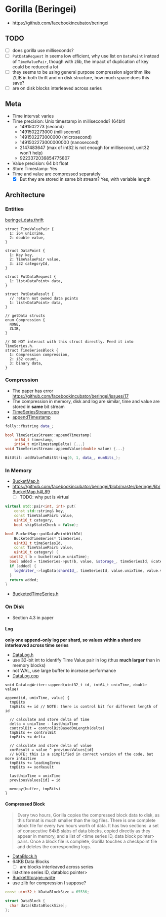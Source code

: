 # Gorilla (Beringei)

- https://github.com/facebookincubator/beringei

## TODO

- [ ] does gorilla use milliseconds?
- [ ] `PutDataRequest` in seems low efficient, why use list on `DataPoint` instead of `TimeValuePair`, though with zlib, the impact of duplication of key could be reduced a lot
- [ ] they seems to be using general purpose compression algorithm like ZLIB in both thrift and on disk structure, how much space does this save?
- [ ] are on disk blocks interleaved across series

## Meta

- Time interval: varies
- Time precision: Unix timestamp in milliseconds? (64bit)
  - 1491502273                    (second)
  - 1491502273000                 (millisecond)
  - 1491502273000000              (microsecond)
  - 1491502273000000000           (nanosecond)
  - 2147483647                    (max of int32 is not enough for millisecond, unit32 won't help)
  - 9223372036854775807           
- Value precision: 64 bit float
- Store Timestamp: Yes
- Time and value are compressed separately
  - [x] But they are stored in same bit stream? Yes, with variable length

## Architecture

### Entities

[beringei_data.thrift](https://github.com/facebookincubator/beringei/blob/master/beringei/if/beringei_data.thrift)

````
struct TimeValuePair {
  1: i64 unixTime,
  2: double value,
}

struct DataPoint {
  1: Key key,
  2: TimeValuePair value,
  3: i32 categoryId,
}

struct PutDataRequest {
  1: list<DataPoint> data,
}

struct PutDataResult {
  // return not owned data points
  1: list<DataPoint> data,
}
````

````
// getData structs
enum Compression {
  NONE,
  ZLIB,
}

// DO NOT interact with this struct directly. Feed it into TimeSeries.h.
struct TimeSeriesBlock {
  1: Compression compression,
  2: i32 count,
  3: binary data,
}
````

### Compression

- The paper has error https://github.com/facebookincubator/beringei/issues/17
- The compression in memory, disk and log are similar, time and value are stored in **same** bit stream
- [TimeSeriesStream.cpp](https://github.com/facebookincubator/beringei/blob/master/beringei/lib/TimeSeriesStream.cpp)
- [appendTimestamp](https://github.com/facebookincubator/beringei/blob/master/beringei/lib/TimeSeriesStream.cpp#L100)

````cpp
folly::fbstring data_;

bool TimeSeriesStream::appendTimestamp(
    int64_t timestamp,
    int64_t minTimestampDelta) {...}
void TimeSeriesStream::appendValue(double value) {...}

BitUtil::addValueToBitString(0, 1, data_, numBits_);
````

### In Memory

- [BucketMap.h](https://github.com/facebookincubator/beringei/blob/master/beringei/lib/BucketMap.h)
- https://github.com/facebookincubator/beringei/blob/master/beringei/lib/BucketMap.h#L89
  - [ ] TODO: why put is virtual

````cpp
virtual std::pair<int, int> put(
    const std::string& key,
    const TimeValuePair& value,
    uint16_t category,
    bool skipStateCheck = false);
````

````cpp
bool BucketMap::putDataPointWithId(
    BucketedTimeSeries* timeSeries,
    uint32_t timeSeriesId,
    const TimeValuePair& value,
    uint16_t category) {
  uint32_t b = bucket(value.unixTime);
  bool added = timeSeries->put(b, value, &storage_, timeSeriesId, &category);
  if (added) {
    logWriter_->logData(shardId_, timeSeriesId, value.unixTime, value.value);
  }
  return added;
}
````

- [BucketedTimeSeries.h](https://github.com/facebookincubator/beringei/blob/master/beringei/lib/BucketedTimeSeries.h)

### On Disk

- Section 4.3 in paper

#### Log

**only one append-only log per shard, so values within a shard are interleaved across time series**

- [DataLog.h](https://github.com/facebookincubator/beringei/blob/master/beringei/lib/DataLog.h)
- use 32-bit int to identify Time Value pair in log (thus **much larger** than in memory blocks)
- not WAL, use large buffer to increase performance
- [DataLog.cpp](https://github.com/facebookincubator/beringei/blob/master/beringei/lib/DataLog.cpp#L94)

````
void DataLogWriter::append(uint32_t id, int64_t unixTime, double value)

append(id, unixTime, value) {
  tmpBits
  tmpBits += id // NOTE: there is control bit for different length of id

  // calculate and store delta of time
  delta = unixTime - lastUnixTime
  controlBit = controlBitBasedOnLength(delta)
  tmpBits += controlBit
  tmpBits += delta

  // calculate and store delta of value
  xorResult = value ^ previousValues[id]
  // NOTE: this is a simplified in correct version of the code, but more intuitive
  tmpBits += leadingZeros
  tmpBits += xorResult

  lastUnixTime = unixTime
  previousValues[id] = id

  memcpy(buffer, tmpBits)
}
````

#### Compressed Block

> Every two hours, Gorilla copies the compressed block data
to disk, as this format is much smaller than the log files.
There is one complete block file for every two hours worth
of data. It has two sections: a set of consecutive 64kB slabs
of data blocks, copied directly as they appear in memory,
and a list of <time series ID, data block pointer> pairs.
Once a block file is complete, Gorilla touches a checkpoint
file and deletes the corresponding logs.

- [DataBlock.h](https://github.com/facebookincubator/beringei/blob/master/beringei/lib/DataBlock.h)
- 64KB Data Blocks
  - [ ] are blocks interleaved across series
- list<time series ID, databloc pointer>
- [BucketStorage::write](https://github.com/facebookincubator/beringei/blob/master/beringei/lib/BucketStorage.cpp#L357)
- use zlib for compression I suppose?

````cpp
const uint32_t kDataBlockSize = 65536;

struct DataBlock {
  char data[kDataBlockSize];
};
````
